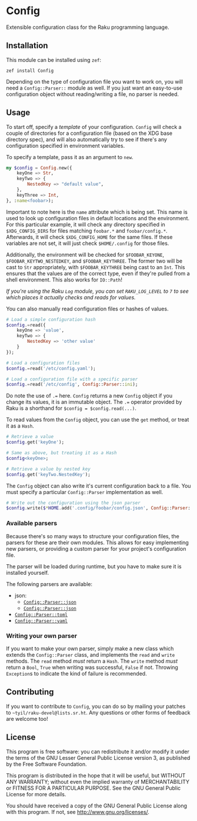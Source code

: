 # Config

Extensible configuration class for the Raku programming language.

## Installation

This module can be installed using `zef`:

```
zef install Config
```

Depending on the type of configuration file you want to work on, you will need a
`Config::Parser::` module as well. If you just want an easy-to-use configuration
object without reading/writing a file, no parser is needed.

## Usage

To start off, specify a *template* of your configuration. `Config` will check
a couple of directories for a configuration file (based on the XDG base
directory spec), and will also automatically try to see if there's any
configuration specified in environment variables.

To specify a template, pass it as an argument to `new`.

```raku
my $config = Config.new({
	keyOne => Str,
	keyTwo => {
		NestedKey => "default value",
	},
	keyThree => Int,
}, :name<foobar>);
```

Important to note here is the `name` attribute which is being set. This name
is used to look up configuration files in default locations and the
environment. For this particular example, it will check any directory specified
in `$XDG_CONFIG_DIRS` for files matching `foobar.*` and `foobar/config.*`.
Afterwards, it will check `$XDG_CONFIG_HOME` for the same files. If these
variables are not set, it will just check `$HOME/.config` for those files.

Additionally, the environment will be checked for `$FOOBAR_KEYONE`,
`$FOOBAR_KEYTWO_NESTEDKEY`, and `$FOOBAR_KEYTHREE`. The former two will be cast
to `Str` appropriately, with `$FOOBAR_KEYTHREE` being cast to an `Int`. This
ensures that the values are of the correct type, even if they're pulled from a
shell environment. This also works for `IO::Path`!

*If you're using the Raku `Log` module, you can set `RAKU_LOG_LEVEL` to `7` to
see which places it actually checks and reads for values.*

You can also manually read configuration files or hashes of values.

```raku
# Load a simple configuration hash
$config.=read({
    keyOne => 'value',
    keyTwo => {
        NestedKey => 'other value'
    }
});

# Load a configuration files
$config.=read('/etc/config.yaml');

# Load a configuration file with a specific parser
$config.=read('/etc/config', Config::Parser::ini);
```

Do note the use of `.=` here. `Config` returns a new `Config` object if you
change its values, it is an immutable object. The `.=` operator provided by
Raku is a shorthand for `$config = $config.read(...)`.

To read values from the `Config` object, you can use the `get` method, or treat
it as a `Hash`.

```raku
# Retrieve a value
$config.get('keyOne');

# Same as above, but treating it as a Hash
$config<keyOne>;

# Retrieve a value by nested key
$config.get('keyTwo.NestedKey');
```

The `Config` object can also write it's current configuration back to a file.
You must specify a particular `Config::Parser` implementation as well.

```raku
# Write out the configuration using the json parser
$config.write($*HOME.add('.config/foobar/config.json', Config::Parser::json);
```

### Available parsers

Because there's so many ways to structure your configuration files, the parsers
for these are their own modules. This allows for easy implementing new parsers,
or providing a custom parser for your project's configuration file.

The parser will be loaded during runtime, but you have to make sure it is
installed yourself.

The following parsers are available:

- json:
  - [`Config::Parser::json`](https://github.com/arjancwidlak/p6-Config-Parser-json)
  - [`Config::Parser::json`](https://github.com/robertlemmen/perl6-config-json)
- [`Config::Parser::toml`](https://github.com/scriptkitties/p6-Config-Parser-toml)
- [`Config::Parser::yaml`](https://github.com/scriptkitties/p6-Config-Parser-yaml)

### Writing your own parser

If you want to make your own parser, simply make a new class which extends the
`Config::Parser` class, and implements the `read` and `write` methods. The
`read` method *must* return a `Hash`. The `write` method *must* return a
`Bool`, `True` when writing was successful, `False` if not. Throwing
`Exception`s to indicate the kind of failure is recommended.

## Contributing

If you want to contribute to `Config`, you can do so by mailing your patches to
`~tyil/raku-devel@lists.sr.ht`. Any questions or other forms of feedback are
welcome too!

## License

This program is free software: you can redistribute it and/or modify it under
the terms of the GNU Lesser General Public License version 3, as published by
the Free Software Foundation.

This program is distributed in the hope that it will be useful, but WITHOUT ANY
WARRANTY; without even the implied warranty of MERCHANTABILITY or FITNESS FOR A
PARTICULAR PURPOSE.  See the GNU General Public License for more details.

You should have received a copy of the GNU General Public License along with
this program.  If not, see <http://www.gnu.org/licenses/>.

